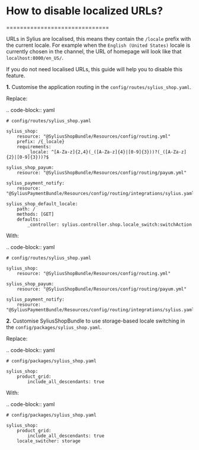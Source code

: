 # How to disable localized URLs?

\==============================

URLs in Sylius are localised, this means they contain the `/locale` prefix with the current locale. For example when the `English (United States)` locale is currently chosen in the channel, the URL of homepage will look like that `localhost:8000/en_US/`.

If you do not need localised URLs, this guide will help you to disable this feature.

**1.** Customise the application routing in the `config/routes/sylius_shop.yaml`.

Replace:

.. code-block:: yaml

```
# config/routes/sylius_shop.yaml

sylius_shop:
    resource: "@SyliusShopBundle/Resources/config/routing.yml"
    prefix: /{_locale}
    requirements:
        _locale: ^[A-Za-z]{2,4}(_([A-Za-z]{4}|[0-9]{3}))?(_([A-Za-z]{2}|[0-9]{3}))?$

sylius_shop_payum:
    resource: "@SyliusShopBundle/Resources/config/routing/payum.yml"

sylius_payment_notify:
    resource: "@SyliusPaymentBundle/Resources/config/routing/integrations/sylius.yaml"

sylius_shop_default_locale:
    path: /
    methods: [GET]
    defaults:
        _controller: sylius.controller.shop.locale_switch:switchAction
```

With:

.. code-block:: yaml

```
# config/routes/sylius_shop.yaml

sylius_shop:
    resource: "@SyliusShopBundle/Resources/config/routing.yml"

sylius_shop_payum:
    resource: "@SyliusShopBundle/Resources/config/routing/payum.yml"

sylius_payment_notify:
    resource: "@SyliusPaymentBundle/Resources/config/routing/integrations/sylius.yaml"
```

**2.** Customise SyliusShopBundle to use storage-based locale switching in the `config/packages/sylius_shop.yaml`.

Replace:

.. code-block:: yaml

```
# config/packages/sylius_shop.yaml

sylius_shop:
    product_grid:
        include_all_descendants: true
```

With:

.. code-block:: yaml

```
# config/packages/sylius_shop.yaml

sylius_shop:
    product_grid:
        include_all_descendants: true
    locale_switcher: storage
```

